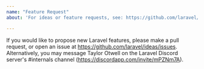 ```yaml
---
name: "Feature Request"
about: 'For ideas or feature requests, see: https://github.com/laravel/ideas/issues'

---
```


If you would like to propose new Laravel features, please make a pull request, or open an issue at https://github.com/laravel/ideas/issues. Alternatively, you may message Taylor Otwell on the Laravel Discord server's #internals channel (https://discordapp.com/invite/mPZNm7A).
